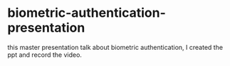 # biometric-authentication-presentation
this master presentation talk about biometric authentication, I created the ppt and record the video.
